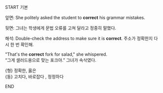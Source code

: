 START
기본

앞면:
She politely asked the student to **correct** his grammar mistakes.  

뒷면:
그녀는 학생에게 문법 오류를 고쳐 달라고 정중히 말했다.

해석:
Double-check the address to make sure it is **correct**.
주소가 정확한지 다시 한 번 확인해.

"That's the **correct** fork for salad," she whispered.  
“그게 샐러드용으로 맞는 포크야.” 그녀가 속삭였다.

{형} 정확한, 옳은  
{동} 고치다, 바로잡다 , 정정하다
<!--ID: 1745568139270-->
END